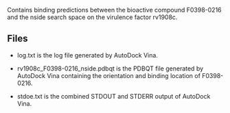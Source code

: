 Contains binding predictions between the bioactive compound F0398-0216 and the nside search space on the virulence factor rv1908c.

## Files

- log.txt is the log file generated by AutoDock Vina.

- rv1908c_F0398-0216_nside.pdbqt is the PDBQT file generated by AutoDock Vina containing the orientation and binding location of F0398-0216.

- stdoe.txt is the combined STDOUT and STDERR output of AutoDock Vina.

